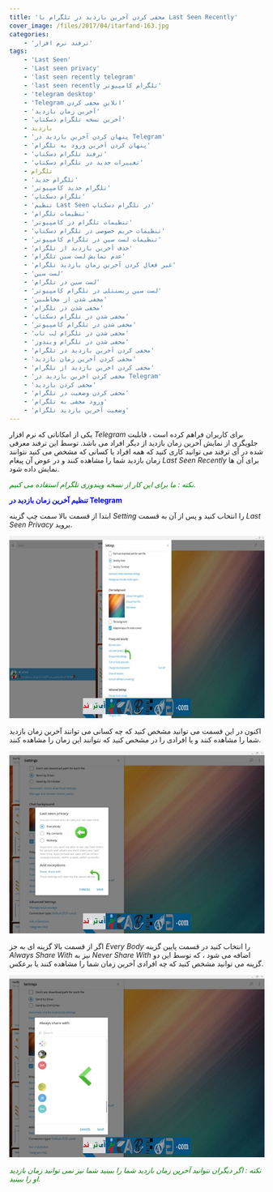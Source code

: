 ```yaml
---
title: 'مخفی کردن آخرین بازدید در تلگرام با Last Seen Recently'
cover_image: /files/2017/04/itarfand-163.jpg
categories:
    - 'ترفند نرم افزار'
tags:
    - 'Last Seen'
    - 'Last seen privacy'
    - 'last seen recently telegram'
    - 'last seen recently تلگرام کامپیوتر'
    - 'telegram desktop'
    - 'Telegram انلاین محفی کردن'
    - 'آخرین زمان بازدید'
    - 'آخرین نسخه تلگرام دسکتاپ'
    - بازدید
    - 'پنهان کردن آخرین بازدید در Telegram'
    - 'پنهان کردن آخرین ورود به تلگرام'
    - 'ترفند تلگرام دسکتاپ'
    - 'تغییرات جدید در تلگرام دسکتاپ'
    - تلگرام
    - 'تلگرام جدید'
    - 'تلگرام جدید کامپیوتر'
    - 'تلگرام دسکتاپ'
    - 'تنظیم Last Seen در تلگرام دسکتاپ'
    - 'تنظیمات تلگرام'
    - 'تنظیمات تلگرام در کامپیوتر'
    - 'تنظیمات حریم خصوصی در تلگرام دسکتاپ'
    - 'تنظیمات لست سین در تلگرام کامپیوتر'
    - 'حذف آخرین بازدید از تلگرام'
    - 'عدم نمایش لست سین تلگرام'
    - 'غیر فعال کردن آخرین زمان بازدید تلگرام'
    - 'لست سین'
    - 'لست سین در تلگرام'
    - 'لست سین ریسنتلی در تلگرام کامپیوتر'
    - 'مخفی شدن از مخاطبین'
    - 'مخفی شدن در تلگرام'
    - 'مخفی شدن در تلگرام دسکتاپ'
    - 'مخفی شدن در تلگرام کامپیوتر'
    - 'مخفی شدن در تلگرام لب تاب'
    - 'مخفی شدن در تلگرام ویندوز'
    - 'مخفی کردن آخرین بازدید در تلگرام'
    - 'مخفی کردن آخرین زمان بازدید'
    - 'مخفی کردن اخرین بازدید از تلگرام'
    - 'مخفی کردن اخرین بازدید در Telegram'
    - 'مخفی کردن بازدید'
    - 'مخفی کردن وضعیت در تلگرام'
    - 'ورود مخفی به تلگرام'
    - 'وضعیت آخرین بازدید تلگرام'
---
```


یکی از امکاناتی که نرم افزار *Telegram* برای کاربران فراهم کرده است ، قابلیت جلویگری از نمایش آخرین زمان بازدید از دیگر افراد می باشد. توسط این ترفند معرفی شده در آی ترفند می توانید کاری کنید که همه افراد یا کسانی که مشخص می کنید نتوانند زمان بازدید شما را مشاهده کنند و در عوض آن پیغام *Last Seen Recently* برای آن ها نمایش داده شود.

<span style="color: #008000;">*نکته : ما برای این کار از نسخه ویندوزی تلگرام استفاده می کنیم.*</span>

<span style="color: #0000ff;">**تنظیم آخرین زمان بازدید در Telegram**</span>

ابتدا از قسمت بالا سمت چپ گزینه *Setting* را انتخاب کنید و پس از آن به قسمت *Last Seen Privacy* بروید.

![mhkarami97](/files/2017/04/itarfand-160.jpg)  

اکنون در این قسمت می توانید مشخص کنید که چه کسانی می توانند آخرین زمان بازدید شما را مشاهده کنند و یا افرادی را در مشخص کنید که نتوانند این زمان را مشاهده کنند.

![mhkarami97](/files/2017/04/itarfand-161.jpg)  

اگر از قسمت بالا گزینه ای به جز *Every Body* را انتخاب کنید در قسمت پایین گزینه *Always Share With* نیز به *Never Share With* اضافه می شود ، که توسط این دو گزینه می توانید مشخص کنید که چه افرادی آخرین زمان شما را مشاهده کنند یا برعکس.

![mhkarami97](/files/2017/04/itarfand-162.jpg)  

<span style="color: #008000;">*نکته : اگر دیگران نتوانید آخرین زمان بازدید شما را ببینید شما نیز نمی توانید زمان بازدید او را ببینید.*</span>